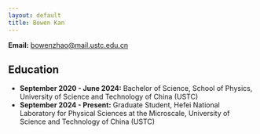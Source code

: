 ```yaml
---
layout: default
title: Bowen Kan
---
```

**Email:** bowenzhao@mail.ustc.edu.cn

## Education
- **September 2020 - June 2024:** Bachelor of Science, School of Physics, University of Science and Technology of China (USTC)
- **September 2024 - Present:** Graduate Student, Hefei National Laboratory for Physical Sciences at the Microscale, University of Science and Technology of China (USTC)